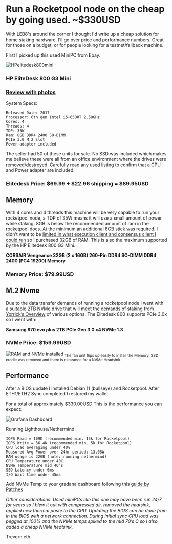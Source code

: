 # Run a Rocketpool node on the cheap by going used. ~$330USD #
With LEB8's around the corner I thought I'd write up a cheap solution for home staking hardware. I’ll go over price and performance numbers. Great for those on a budget, or for people looking for a testnet/fallback machine.


First I picked up this used MiniPC from Ebay:

![HPelitedesk800mini](/../photos/800-g32.jpg)

### **HP EliteDesk 800 G3 Mini** ### 
### [Review with photos](https://www.servethehome.com/hp-elitedesk-800-g3-mini-ce-review-project-tinyminimicro/) ###

System Specs:
```
Released Date: 2017
Processor: 6th gen Intel i5-6500T 2.50GHz 
Cores: 4
Threads: 4
TDP: 35W 
Ram: 8GB DDR4 2400 SO-DIMM
PCIe 3.0 M.2 slot
Power adapter included
```

The seller had 50 of these units for sale. No SSD was included which makes me believe these were all from an office environment where the drives were removed/destroyed. Carefully read any used listing to confirm that a CPU and Power adapter are included. 

### **Elitedesk Price: $69.99 + $22.96 shipping = $89.95USD** ###


## **Memory** ##
With 4 cores and 4 threads this machine will be very capable to run your rocketpool node, a TDP of 35W means it will use a small amount of power while staking. 8GB is below the recommended amount of ram in the rocketpool docs. At the minimum an additional 8GB stick was required. I didn’t want to be [limited in what execution client and consensus client I could run](https://docs.rocketpool.net/guides/node/local/hardware.html) so I purchased 32GB of RAM. This is also the maximum supported by the HP Elitedesk 800 G3 Mini.

**CORSAIR Vengeance 32GB (2 x 16GB) 260-Pin DDR4 SO-DIMM DDR4 2400 (PC4 19200) Memory**

### **Memory Price: $79.99USD** ###


## **M.2 Nvme** ##

Due to the data transfer demands of running a rocketpool node I went with a suitable 2TB NVMe drive that will meet the demands of staking from [Yorrick’s Overview](https://gist.github.com/yorickdowne/f3a3e79a573bf35767cd002cc977b038) of various options. The Elitedesk 800 supports PCIe 3.0x so I went with:


**Samsung 970 evo plus 2TB PCIe Gen 3.0 x4 NVMe 1.3**
### **NVMe Price: $159.99USD** ###







![RAM and NVMe installed](/../photos/IMG_3583.png)<sub> The fan unit flips up easily to install the Memory. SSD cradle was removed and there is clearance for a NVMe Headsink. </sub>


## **Performance** ##
After a BIOS update I installed Debian 11 (bullseye) and Rocketpool. After ETH1/ETH2 Sync completed I restored my wallet.


For a total of approximately $330.00USD This is the performance you can expect: 

![Grafana Dashboard](/../photos/elitedesk800.png)


Running Lighthouse/Nethermind:
```
IOPS Read = 109K (recommended min. 15k for Rocketpool)
IOPS Write = 36.4K (recommended min. 5k for Rocketpool)
CPU load averaging under 40%
Measured Avg Power over 24hr period: 13.05W 
RAM usage is 22GB (note: running nethermind)
CPU Temperature under 40C
NVMe Temperature mid 40’s
SSD Latency under 6ms
I/O Wait time under 45ms 
```

Add NVMe Temp to your gradana dashboard following this [guide by Patches](https://gist.github.com/jshufro/65160a680076224d0294d1d6f1a0fa97)




*Other considerations: Used miniPCs like this one may have been run 24/7 for years so I blew it out with compressed air, removed the heatsink, applied new thermal paste to the CPU. Updating the BIOS can be done from in the BIOS with a network connection. During initial sync CPU load was pegged at 100% and the NVMe temps spiked to the mid 70’s C so I also added a cheap NVMe heatsink.*

Trevorn.eth
